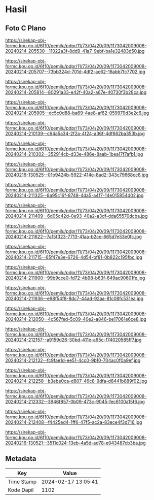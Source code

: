 # Hasil

## Foto C Plano

https://sirekap-obj-formc.kpu.go.id/6f10/pemilu/pdpr/11/73/04/20/09/1173042009008-20240214-205530--11022a3f-8dd9-41a7-9ebf-ba1e32483d50.jpg

https://sirekap-obj-formc.kpu.go.id/6f10/pemilu/pdpr/11/73/04/20/09/1173042009008-20240214-205707--73bb324d-701d-4df2-ac62-16abb7fc7702.jpg

https://sirekap-obj-formc.kpu.go.id/6f10/pemilu/pdpr/11/73/04/20/09/1173042009008-20240214-205814--80291a33-e42f-40a2-a67e-40730f3b28ca.jpg

https://sirekap-obj-formc.kpu.go.id/6f10/pemilu/pdpr/11/73/04/20/09/1173042009008-20240214-205905--dc5c0d88-ba69-4ae8-af62-059979d3e2c6.jpg

https://sirekap-obj-formc.kpu.go.id/6f10/pemilu/pdpr/11/73/04/20/09/1173042009008-20240214-210139--c64a5a34-2f2a-4f24-a36f-4df662ba353b.jpg

https://sirekap-obj-formc.kpu.go.id/6f10/pemilu/pdpr/11/73/04/20/09/1173042009008-20240214-210302--352914cb-d33e-486e-8aab-1bea17f7afb1.jpg

https://sirekap-obj-formc.kpu.go.id/6f10/pemilu/pdpr/11/73/04/20/09/1173042009008-20240216-130525--01b9424b-5922-414e-8ad2-343c79668cc8.jpg

https://sirekap-obj-formc.kpu.go.id/6f10/pemilu/pdpr/11/73/04/20/09/1173042009008-20240214-211325--8a95c16f-8748-4da5-a4f7-14e015854d02.jpg

https://sirekap-obj-formc.kpu.go.id/6f10/pemilu/pdpr/11/73/04/20/09/1173042009008-20240214-211409--6d05c42d-0e93-40a2-a3df-dda65570dcba.jpg

https://sirekap-obj-formc.kpu.go.id/6f10/pemilu/pdpr/11/73/04/20/09/1173042009008-20240214-211622--7a15f323-7713-41aa-b2ce-665d7e53e0fc.jpg

https://sirekap-obj-formc.kpu.go.id/6f10/pemilu/pdpr/11/73/04/20/09/1173042009008-20240214-211715--65f47e3e-6726-4d54-bf81-0b822c195fbc.jpg

https://sirekap-obj-formc.kpu.go.id/6f10/pemilu/pdpr/11/73/04/20/09/1173042009008-20240214-211900--99b9cce0-fd72-4b98-b63f-649ac90601fe.jpg

https://sirekap-obj-formc.kpu.go.id/6f10/pemilu/pdpr/11/73/04/20/09/1173042009008-20240214-211936--e98f54f8-8dc7-44ad-92aa-81c08fc531ea.jpg

https://sirekap-obj-formc.kpu.go.id/6f10/pemilu/pdpr/11/73/04/20/09/1173042009008-20240214-212050--4c567fed-5c09-40e2-a846-be17061e6ce8.jpg

https://sirekap-obj-formc.kpu.go.id/6f10/pemilu/pdpr/11/73/04/20/09/1173042009008-20240214-212157--a9159d26-30bd-411e-a65c-f74020585ff7.jpg

https://sirekap-obj-formc.kpu.go.id/6f10/pemilu/pdpr/11/73/04/20/09/1173042009008-20240214-212132--fc9fae1d-ee51-4cc0-9b10-704ac0f0a9ef.jpg

https://sirekap-obj-formc.kpu.go.id/6f10/pemilu/pdpr/11/73/04/20/09/1173042009008-20240214-212258--b3ebe0ca-d807-46c8-9dfa-d8441b889f02.jpg

https://sirekap-obj-formc.kpu.go.id/6f10/pemilu/pdpr/11/73/04/20/09/1173042009008-20240214-212332--3946f857-0b09-473c-9045-fec6100a15f6.jpg

https://sirekap-obj-formc.kpu.go.id/6f10/pemilu/pdpr/11/73/04/20/09/1173042009008-20240214-212408--f4425ed4-1ff6-47f5-ac2a-83ece4f3d716.jpg

https://sirekap-obj-formc.kpu.go.id/6f10/pemilu/pdpr/11/73/04/20/09/1173042009008-20240216-130521--3511c024-13eb-4a5d-ad78-e043487cb3ba.jpg


## Metadata

| Key        | Value               |
| ---------- | ------------------- |
| Time Stamp | 2024-02-17 13:05:41 |
| Kode Dapil | 1102                |



